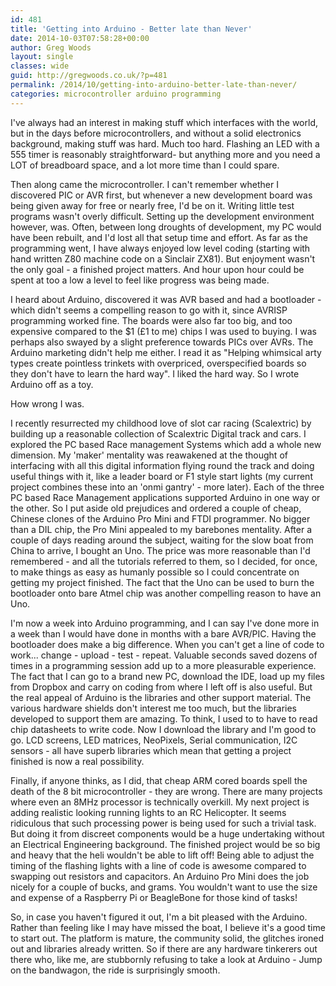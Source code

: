 ```yaml
---
id: 481
title: 'Getting into Arduino - Better late than Never'
date: 2014-10-03T07:58:28+00:00
author: Greg Woods
layout: single
classes: wide
guid: http://gregwoods.co.uk/?p=481
permalink: /2014/10/getting-into-arduino-better-late-than-never/
categories: microcontroller arduino programming
---
```

I've always had an interest in making stuff which interfaces with the world, but in the days before microcontrollers, and without a solid electronics background, making stuff was hard. Much too hard. Flashing an LED with a 555 timer is reasonably straightforward- but anything more and you need a LOT of breadboard space, and a lot more time than I could spare.

Then along came the microcontroller. I can't remember whether I discovered PIC or AVR first, but whenever a new development board was being given away for free or nearly free, I'd be on it. Writing little test programs wasn't overly difficult. Setting up the development environment however, was. Often, between long droughts of development, my PC would have been rebuilt, and I'd lost all that setup time and effort. As far as the programming went, I have always enjoyed low level coding (starting with hand written Z80 machine code on a Sinclair ZX81). But enjoyment wasn't the only goal - a finished project matters. And hour upon hour could be spent at too a low a level to feel like progress was being made.

I heard about Arduino, discovered it was AVR based and had a bootloader - which didn't seems a compelling reason to go with it, since AVRISP programming worked fine. The boards were also far too big, and too expensive compared to the $1 (£1 to me) chips I was used to buying. I was perhaps also swayed by a slight preference towards PICs over AVRs. The Arduino marketing didn't help me either. I read it as "Helping whimsical arty types create pointless trinkets with overpriced, overspecified boards so they don't have to learn the hard way". I liked the hard way. So I wrote Arduino off as a toy.

How wrong I was.

I recently resurrected my childhood love of slot car racing (Scalextric) by building up a reasonable collection of Scalextric Digital track and cars. I explored the PC based Race management Systems which add a whole new dimension. My 'maker' mentality was reawakened at the thought of interfacing with all this digital information flying round the track and doing useful things with it, like a leader board or F1 style start lights (my current project combines these into an 'onmi gantry' - more later). Each of the three PC based Race Management applications supported Arduino in one way or the other. So I put aside old prejudices and ordered a couple of cheap, Chinese clones of the Arduino Pro Mini and FTDI programmer. No bigger than a DIL chip, the Pro Mini appealed to my barebones mentality. After a couple of days reading around the subject, waiting for the slow boat from China to arrive, I bought an Uno. The price was more reasonable than I'd remembered - and all the tutorials referred to them, so I decided, for once, to make things as easy as humanly possible so I could concentrate on getting my project finished. The fact that the Uno can be used to burn the bootloader onto bare Atmel chip was another compelling reason to have an Uno.

I'm now a week into Arduino programming, and I can say I've done more in a week than I would have done in months with a bare AVR/PIC. Having the bootloader does make a big difference. When you can't get a line of code to work... change - upload - test - repeat. Valuable seconds saved dozens of times in a programming session add up to a more pleasurable experience. The fact that I can go to a brand new PC, download the IDE, load up my files from Dropbox and carry on coding from where I left off is also useful. But the real appeal of Arduino is the libraries and other support material. The various hardware shields don't interest me too much, but the libraries developed to support them are amazing. To think, I used to to have to read chip datasheets to write code. Now I download the library and I'm good to go. LCD screens, LED matrices, NeoPixels, Serial communication, I2C sensors - all have superb libraries which mean that getting a project finished is now a real possibility.

Finally, if anyone thinks, as I did, that cheap ARM cored boards spell the death of the 8 bit microcontroller - they are wrong. There are many projects where even an 8MHz processor is technically overkill. My next project is adding realistic looking running lights to an RC Helicopter. It seems ridiculous that such processing power is being used for such a trivial task. But doing it from discreet components would be a huge undertaking without an Electrical Engineering background. The finished project would be so big and heavy that the heli wouldn't be able to lift off! Being able to adjust the timing of the flashing lights with a line of code is awesome compared to swapping out resistors and capacitors. An Arduino Pro Mini does the job nicely for a couple of bucks, and grams. You wouldn't want to use the size and expense of a Raspberry Pi or BeagleBone for those kind of tasks!

So, in case you haven't figured it out, I'm a bit pleased with the Arduino. Rather than feeling like I may have missed the boat, I believe it's a good time to start out. The platform is mature, the community solid, the glitches ironed out and libraries already written. So if there are any hardware tinkerers out there who, like me, are stubbornly refusing to take a look at Arduino - Jump on the bandwagon, the ride is surprisingly smooth.